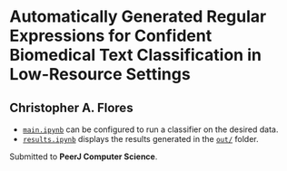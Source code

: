 # Automatically Generated Regular Expressions for Confident Biomedical Text Classification in Low-Resource Settings
## Christopher A. Flores

- [`main.ipynb`](main.ipynb) can be configured to run a classifier on the desired data.
- [`results.ipynb`](results.ipynb) displays the results generated in the [`out/`](out/) folder.

Submitted to **PeerJ Computer Science**.

